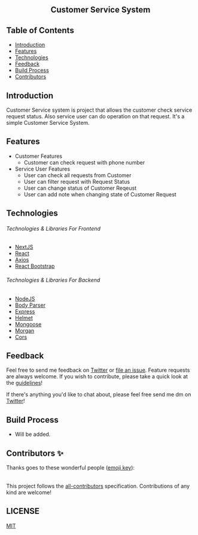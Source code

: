 <h2 align="center"> Customer Service System </h2> 

## Table of Contents

- [Introduction](#introduction)
- [Features](#features)
- [Technologies](#technologies)
- [Feedback](#feedback)
- [Build Process](#build-process)
- [Contributors](#contributors)


## Introduction

Customer Service system is project that allows the customer check service request status. Also service user can do operation on that request. It's a simple Customer Service System.


## Features

- Customer Features    
    - Customer can check request with phone number
- Service User Features
    - User can check all requests from Customer
    - User can filter request with Request Status
    - User can change status of Customer Reqeust
    - User can add note when changing state of Customer Request

## Technologies

###### *Technologies & Libraries For Frontend*

- [NextJS](https://nextjs.org/)
- [React](https://en.reactjs.org/)
- [Axios](https://github.com/axios/axios)
- [React Bootstrap](https://react-bootstrap.github.io/)

###### *Technologies & Libraries For Backend*


- [NodeJS](https://nodejs.org/en/)
- [Body Parser](https://www.npmjs.com/package/body-parser)
- [Express](https://www.npmjs.com/package/express)
- [Helmet](https://www.npmjs.com/package/helmet)
- [Mongoose](https://www.npmjs.com/package/mongoose)
- [Morgan](https://www.npmjs.com/package/morgan)
- [Cors](https://www.npmjs.com/package/cors)


## Feedback

Feel free to send me feedback on [Twitter](https://twitter.com/okandavutcom) or [file an issue](https://github.com/okandavut/customer-service-system/issues/new). Feature requests are always welcome. If you wish to contribute, please take a quick look at the [guidelines](./CONTRIBUTING.md)!

If there's anything you'd like to chat about, please feel free send me dm on [Twitter](https://twitter.com/okandavutcom)!


## Build Process

- Will be added.



## Contributors ✨

Thanks goes to these wonderful people ([emoji key](https://allcontributors.org/docs/en/emoji-key)):

<!-- ALL-CONTRIBUTORS-LIST:START - Do not remove or modify this section -->
<!-- prettier-ignore-start -->
<!-- markdownlint-disable -->
<table>
 
</table>

<!-- markdownlint-enable -->
<!-- prettier-ignore-end -->
<!-- ALL-CONTRIBUTORS-LIST:END -->

This project follows the [all-contributors](https://allcontributors.org) specification.
Contributions of any kind are welcome!

## LICENSE

[MIT](LICENSE)


